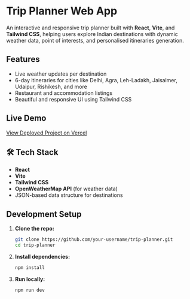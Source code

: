 # Trip Planner Web App

An interactive and responsive trip planner built with **React**, **Vite**, and **Tailwind CSS**, helping users explore Indian destinations with dynamic weather data, point of interests, and personalised itineraries generation.

## Features

- Live weather updates per destination
- 6-day itineraries for cities like Delhi, Agra, Leh-Ladakh, Jaisalmer, Udaipur, Rishikesh, and more
- Restaurant and accommodation listings
- Beautiful and responsive UI using Tailwind CSS

## Live Demo

[View Deployed Project on Vercel](https://trip-planner-beta-virid.vercel.app/)

## 🛠️ Tech Stack

-  **React**
-  **Vite**
-  **Tailwind CSS**
-  **OpenWeatherMap API** (for weather data)
-  JSON-based data structure for destinations


## Development Setup

1. **Clone the repo:**
   ```bash
   git clone https://github.com/your-username/trip-planner.git
   cd trip-planner
   ```

2. **Install dependencies:**
   ```bash
   npm install
   ```

3. **Run locally:**
   ```bash
   npm run dev
   ```
